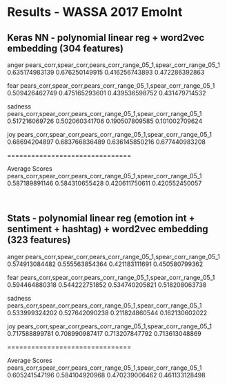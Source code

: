 # Results - WASSA 2017 EmoInt 

## Keras NN - polynomial linear reg + word2vec embedding (304 features)

anger
pears_corr,spear_corr,pears_corr_range_05_1,spear_corr_range_05_1
0.635174983139 0.676250149915 0.416256743893 0.472286392863

fear
pears_corr,spear_corr,pears_corr_range_05_1,spear_corr_range_05_1
0.509426462749 0.475165293601 0.439536598752 0.431479714532

sadness
pears_corr,spear_corr,pears_corr_range_05_1,spear_corr_range_05_1
0.517216069726 0.502060341706 0.190507809585 0.101002709624

joy
pears_corr,spear_corr,pears_corr_range_05_1,spear_corr_range_05_1
0.68694204897 0.683766836489 0.636145850216 0.677440983208

===============================

Average Scores
pears_corr,spear_corr,pears_corr_range_05_1,spear_corr_range_05_1
0.587189891146 0.584310655428 0.420611750611 0.420552450057

​
## Stats - polynomial linear reg (emotion int + sentiment + hashtag) + word2vec embedding (323 features)


anger
pears_corr,spear_corr,pears_corr_range_05_1,spear_corr_range_05_1
0.574913084482 0.555563854364 0.421183111691 0.450580799362

fear
pears_corr,spear_corr,pears_corr_range_05_1,spear_corr_range_05_1
0.594464880318 0.544222751852 0.534740205821 0.518208063738

sadness
pears_corr,spear_corr,pears_corr_range_05_1,spear_corr_range_05_1
0.533999324202 0.527642090238 0.211824860544 0.162130602022

joy
pears_corr,spear_corr,pears_corr_range_05_1,spear_corr_range_05_1
0.717588899781 0.708990987417 0.713207847792 0.713613048869

===============================

Average Scores
pears_corr,spear_corr,pears_corr_range_05_1,spear_corr_range_05_1
0.605241547196 0.584104920968 0.470239006462 0.461133128498
